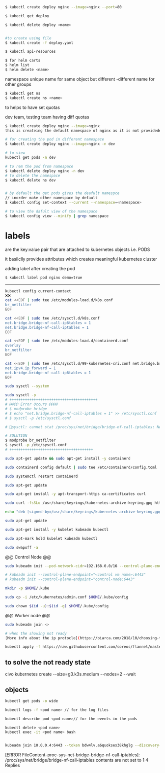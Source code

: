 ```bash
$ kubectl create deploy nginx --image=nginx --port=80

$ kubectl get deploy

$ kubectl delete deploy <name>


#to create using file
$ kubectl create -f deploy.yaml

$ kubectl api-resources

$ for helm carts
$ helm list
$ helm delete <name>
```

namespace
unique name for same object but different -different name for other
groups
```bash
$ kubectl get ns
$ kubectl create ns <name>
```
to helps to have set quotas

dev team, testing team having diff quotas
```bash
$ kubectl create deploy nginx --image=nginx
this is createing the default namespace of nginx as it is not providede

# for creating the pod in different namespace
$ kubectl create deploy nginx --image=nginx -n dev

# to view
kubectl get pods -n dev

# to rem the pod from namespace
$ kubectl delete deploy nginx -n dev
# to delete the namespace
$ kubectl delete ns dev


# by default the get pods gives the deafult namespce
// inorder make other namespace by default
$ kubectl config set-context --current --namespace=<namespace>

# to view the dafult view of the namespace
$ kubectl config view --minify | grep namespace
```

# labels
are the key:value pair that are attached to kubernetes objects i.e. PODS


it basilclly provides attributes which creates meaningful kubernetes cluster

adding label after creating the pod
```bash
$ kubectl label pod nginx demo=true
```
----------------------------------------------------------------
```bash
kubectl config current-context
❌❌
cat <<EOF | sudo tee /etc/modules-load.d/k8s.conf
br_netfilter
EOF

cat <<EOF | sudo tee /etc/sysctl.d/k8s.conf
net.bridge.bridge-nf-call-ip6tables = 1
net.bridge.bridge-nf-call-iptables = 1
EOF

cat <<EOF | sudo tee /etc/modules-load.d/containerd.conf
overlay
br_netfilter
EOF

cat <<EOF | sudo tee /etc/sysctl.d/99-kubernetes-cri.conf net.bridge.bridge-nf-call-iptables = 1
net.ipv4.ip_forward = 1
net.bridge.bridge-nf-call-ip6tables = 1
EOF

sudo sysctl --system

sudo sysctl -p
# ++++++++++++++++++++++++++++++++++++++++
# @@@@ Error Occurs @@@@
# $ modprobe bridge
# $ echo "net.bridge.bridge-nf-call-iptables = 1" >> /etc/sysctl.conf
# $ sysctl -p /etc/sysctl.conf

# 🚫sysctl: cannot stat /proc/sys/net/bridge/bridge-nf-call-iptables: No such file or directory sysctl: cannot stat /proc/sys/net/bridge/bridge-nf-call-ip6tables: No such file or directory

# SOLUTION
$ modprobe br_netfilter
$ sysctl -p /etc/sysctl.conf
# ++++++++++++++++++++++++++++++++++++++

sudo apt-get update && sudo apt-get install -y containerd

sudo containerd config default | sudo tee /etc/containerd/config.toml

sudo systemctl restart containerd

sudo apt-get update

sudo apt-get install -y apt-transport-https ca-certificates curl

sudo curl -fsSLo /usr/share/keyrings/kubernetes-archive-keyring.gpg https://packages.cloud.google.com/apt/doc/apt-key.gpg

echo "deb [signed-by=/usr/share/keyrings/kubernetes-archive-keyring.gpg] https://apt.kubernetes.io/ kubernetes-xenial main" | sudo tee /etc/apt/sources.list.d/kubernetes.list

sudo apt-get update

sudo apt-get install -y kubelet kubeadm kubectl

sudo apt-mark hold kubelet kubeadm kubectl

sudo swapoff -a

```
@@ Control Node @@
```bash
sudo kubeadm init --pod-network-cidr=192.168.0.0/16 --control-plane-endpoint="control-node:6443"

# kubeadm init --control-plane-endpoint="<control vm name>:6443"
# kubeadm init --control-plane-endpoint="control-node:6443"

mkdir -p $HOME/.kube

sudo cp -i /etc/kubernetes/admin.conf $HOME/.kube/config

sudo chown $(id -u):$(id -g) $HOME/.kube/config

```
@@ Worker node @@
```bash
sudo kubeadm join <>

# when the showing not ready
[More info about the ip protocle](https://biarca.com/2018/10/choosing-the-right-network-for-your-kubernetes-cluster/)

kubectl apply -f https://raw.githubusercontent.com/coreos/flannel/master/Documentation/kube-flannel.yml
```
to solve the not ready state
----------------------------------------------------------------------------------
civo kubernetes create <cluster name> --size=g3.k3s.medium --nodes=2 --wait

## objects
```bash
kubectl get pods -o wide

kubectl logs -f <pod name> // for the log files

kubectl describe pod <pod name>// for the events in the pods

kubectl delete <pod name>
kubectl exec -it <pod name> bash


kubeadm join 10.0.0.4:6443 --token bdw4lv.a6quoksex38khglg --discovery-token-ca-cert-hash sha256:199c07a21ad13ad9d93aed3129b01c9d18eef91532398fb0297a44b3eec6f879

```



[ERROR FileContent–proc-sys-net-bridge-bridge-nf-call-iptables]: /proc/sys/net/bridge/bridge-nf-call-iptables contents are not set to 1
4 Replies	

